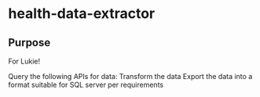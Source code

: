 # health-data-extractor

## Purpose
For Lukie!

Query the following APIs for data:
Transform the data
Export the data into a format suitable for SQL server per requirements
